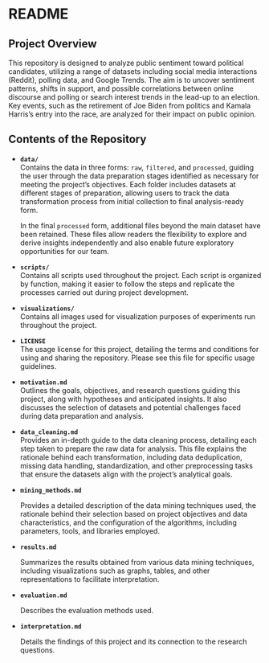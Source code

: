 # **README**

## **Project Overview**

This repository is designed to analyze public sentiment toward political candidates, utilizing a range of datasets including social media interactions (Reddit), polling data, and Google Trends. The aim is to uncover sentiment patterns, shifts in support, and possible correlations between online discourse and polling or search interest trends in the lead-up to an election. Key events, such as the retirement of Joe Biden from politics and Kamala Harris’s entry into the race, are analyzed for their impact on public opinion.

## **Contents of the Repository**

- **`data/`**  
  Contains the data in three forms: `raw`, `filtered`, and `processed`, guiding the user through the data preparation stages identified as necessary for meeting the project’s objectives. Each folder includes datasets at different stages of preparation, allowing users to track the data transformation process from initial collection to final analysis-ready form.

  In the final `processed` form, additional files beyond the main dataset have been retained. These files allow readers the flexibility to explore and derive insights independently and also enable future exploratory opportunities for our team.

- **`scripts/`**  
  Contains all scripts used throughout the project. Each script is organized by function, making it easier to follow the steps and replicate the processes carried out during project development.

- **`visualizations/`**  
  Contains all images used for visualization purposes of experiments run throughout the project.

- **`LICENSE`**  
  The usage license for this project, detailing the terms and conditions for using and sharing the repository. Please see this file for specific usage guidelines.

- **`motivation.md`**  
  Outlines the goals, objectives, and research questions guiding this project, along with hypotheses and anticipated insights. It also discusses the selection of datasets and potential challenges faced during data preparation and analysis.

- **`data_cleaning.md`**  
  Provides an in-depth guide to the data cleaning process, detailing each step taken to prepare the raw data for analysis. This file explains the rationale behind each transformation, including data deduplication, missing data handling, standardization, and other preprocessing tasks that ensure the datasets align with the project’s analytical goals.

- **`mining_methods.md`**
  
  Provides a detailed description of the data mining techniques used, the rationale behind their selection based on project objectives and data characteristics, and the configuration of the algorithms, including parameters, tools, and libraries employed.
- **`results.md`**
  
  Summarizes the results obtained from various data mining techniques, including visualizations such as graphs, tables, and other representations to facilitate interpretation.

- **`evaluation.md`**
  
  Describes the evaluation methods used.

- **`interpretation.md`**
  
  Details the findings of this project and its connection to the research questions.
